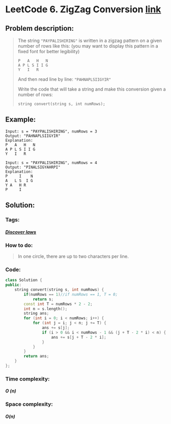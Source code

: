 # LeetCode 6. ZigZag Conversion [link](https://leetcode.com/problems/zigzag-conversion/)

## Problem description:

> The string `"PAYPALISHIRING"` is written in a zigzag pattern on a given number of rows like this: (you may want to display this pattern in a fixed font for better legibility)
>
> ```
> P   A   H   N
> A P L S I I G
> Y   I   R
> ```
>
> And then read line by line: `"PAHNAPLSIIGYIR"`
>
> Write the code that will take a string and make this conversion given a number of rows:
>
> ```
> string convert(string s, int numRows);
> ```

## Example:

```
Input: s = "PAYPALISHIRING", numRows = 3
Output: "PAHNAPLSIIGYIR"
Explanation:
P   A   H   N
A P L S I I G
Y   I   R

Input: s = "PAYPALISHIRING", numRows = 4
Output: "PINALSIGYAHRPI"
Explanation:
P     I    N
A   L S  I G
Y A   H R
P     I
```

## Solution:

### Tags:

#### *[Discover laws](https://github.com/yang-233/Algorithm-note/tree/master/Discover-laws)* 

### How to do:

> In one circle, there are up to two characters per line. 

### Code:

```c++
class Solution {
public:
    string convert(string s, int numRows) {
        if(numRows == 1)//if numRows == 1, T = 0;
            return s;
        const int T = numRows * 2 - 2;
        int n = s.length();
        string ans;
        for (int i = 0; i < numRows; i++) {
            for (int j = i; j < n; j += T) {
                ans += s[j];
                if (i > 0 && i < numRows - 1 && (j + T - 2 * i) < n) {
                    ans += s[j + T - 2 * i];
                }
            }
        }
        return ans;
    }
};
```

### Time complexity:

#### *O (n)*

### Space complexity:

#### *O(n)*

